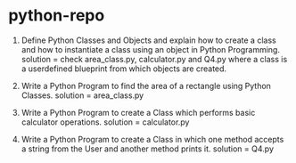 # python-repo
1) Define Python Classes and Objects and explain how to create a
class and how to instantiate a class using an object in Python
Programming.
solution = check area_class.py, calculator.py and Q4.py
where a class is a userdefined blueprint from which objects are created.

2) Write a Python Program to find the area of a rectangle using
Python Classes.
solution = area_class.py

3) Write a Python Program to create a Class which performs basic
calculator operations.
solution = calculator.py

4) Write a Python Program to create a Class in which one method
accepts a string from the User and another method prints it.
solution = Q4.py
